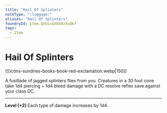 ```yaml
---
title: "Hail Of Splinters"
noteType: ":luggage:"
aliases: "Hail Of Splinters"
foundryId: Item.QVUivGXk69zXuUKf
tags:
  - Item
---
```


# Hail Of Splinters
![[icons-sundries-books-book-red-exclamation.webp|150]]

A fusillade of jagged splinters flies from you. Creatures in a 30 foot cone take 1d4 piercing + 1d4 bleed damage with a DC resolve reflex save against your class DC.

* * *

**Level (+2)** Each type of damage increases by 1d4.
